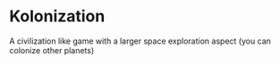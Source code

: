 # Kolonization
A civilization like game with a larger space exploration aspect (you can colonize other planets)
